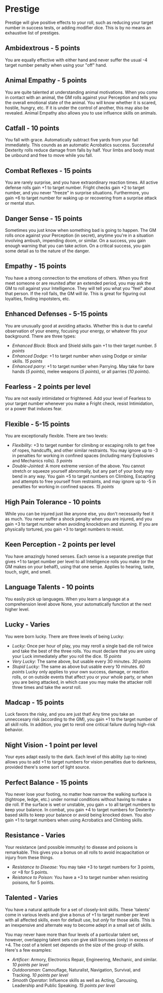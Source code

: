 Prestige
========
Prestige will give positive effects to your roll, such as reducing your target number in success tests, or adding modifier dice. This is by no means an exhaustive list of prestiges.

Ambidextrous - 5 points
-----------------------
You are equally effective with either hand and never suffer the usual -4 target number penalty when using your "off" hand.

Animal Empathy - 5 points
-------------------------
You are quite talented at understanding animal motivations. When you come in contact with an animal, the GM rolls against your Perception and tells you the overall emotional state of the animal. You will know whether it is scared, hostile, hungry, etc. If it is under the control of another, this may also be revealed. Animal Empathy also allows you to use influence skills on animals.

Catfall - 10 points
-------------------
You fall with grace. Automatically subtract five yards from your fall immediately. This counds as an automatic Acrobatics success. Successful Dexterity rolls reduce damage from falls by half. Your limbs and body must be unbound and free to move while you fall.

Combat Reflexes - 15 points
---------------------------
You are rarely surprise, and you have extraordinary reaction times. All active defense rolls gain +1 to target number. Fright checks gain +2 to target number, and you never "freeze" in surprise situations. Furthermore, you gain +6 to target number for waking up or recovering from a surprise attack or mental stun.

Danger Sense - 15 points
------------------------
Sometimes you just know when something bad is going to happen. The GM rolls once against your Perception (in secret), anytime you're in a situation involving ambush, impending doom, or similar. On a success, you gain enough warning that you can take action. On a critical success, you gain some detail as to the nature of the danger.

Empathy - 15 points
-------------------
You have a strong connection to the emotions of others. When you first meet someone or are reunited after an extended period, you may ask the GM to roll against your Intelligence. They will tell you what you "feel" about that person. If the roll fails, the GM will _lie_. This is great for figuring out loyalties, finding impotsters, etc.

Enhanced Defenses - 5-15 points
----------------------------------
You are unusually good at avoiding attacks. Whether this is due to careful observation of your enemy, focusing your energy, or whatever fits your background. There are three types:
* _Enhanced Block:_ Block and Shield skills gain +1 to their target number. _5 points_
* _Enhanced Dodge:_ +1 to target number when using Dodge or similar skills. _15 points_
* _Enhanced parry:_ +1 to target number when Parrying. May take for bare hands (_5 points_), melee weapons (_5 points_), or all parries (_10 points_).

Fearless - 2 points per level
-----------------------------
You are not easily intimidated or frightened. Add your level of Fearless to your target number whenever you make a Fright check, resist Intimidation, or a power that induces fear.

Flexible - 5-15 points
----------------------
You are exceptionally flexible. There are two levels:
* _Flexibility:_ +3 to target number for climibng or escaping rolls to get free of ropes, handcuffs, and other similar restraints. You may ignore up to -3 in penalties for working in confined spaces (including many Explosives and Mechanics rolls). _5 points_
* _Double-Jointed:_ A more extreme version of the above. You cannot stretch or squeeze yourself abnormally, but any part of your body may bend in any way. You gain +5 to target numbers on Climbing, Escapting and attempts to free yourself from restraints, and may ignore up to -5 in penalties for working in confined spaces. _15 points_

High Pain Tolerance - 10 points
-------------------------------
While you can be injured just like anyone else, you don't necessarily feel it as much. You never suffer a shock penalty when you are injured, and you gain +3 to target number when avoiding knockdown and stunning. If you are physically tortured, you gain +3 to target numbers to resist.

Keen Perception - 2 points per level
------------------------------------
You have amazingly honed senses. Each sense is a separate prestige that gives +1 to target number per level to all Intelligence rolls you make (or the GM makes on your behalf), using that one sense. Applies to hearing, taste, touch, sight, and smell.

Language Talents - 10 points
----------------------------
You easily pick up languages. When you learn a language at a comprehension level above None, your automatically function at the next higher level.

Lucky - Varies
--------------
You were born lucky. There are three levels of being Lucky:
* _Lucky:_ Once per hour of play, you may reroll a single bad die roll twice and take the best of the three rolls. You must declare that you are using your Luck immediately after you roll the dice. _15 points_
* _Very Lucky:_ The same above, but usable every 30 minutes. _30 points_
* _Stupid Lucky:_ The same as above but usable every 10 minutes. _60 points_
Lucky only applies to your own success, damage, or reaction rolls, or on outside events that affect you or your whole party, or when you are being attacked, in which case you may make the attacker rolll three times and take the _worst_ roll.

Madcap - 15 points
------------------
Luck favors the risky, and you are just that! Any time you take an unneccesary risk (according to the GM), you gain +1 to the target number of all skill rolls. In addition, you get to reroll one critical failure during high-risk behavior.

Night Vision - 1 point per level
--------------------------------
Your eyes adapt easily to the dark. Each level of this ability (up to nine) allows you to add +1 to target numbers for vision penalties due to darkness, provided there's some sort of light source.

Perfect Balance - 15 points
---------------------------
You never lose your footing, no matter how narrow the walking surface is (tightrope, ledge, etc.) under normal conditions without having to make a die roll. If the surface is wet or unstable, you gain + to all target numbers to keep your balance. In combat, you gain +4 to target numbers for Dexterity-based skills to keep your balance or avoid being knocked down. You also gain +1 to target numbers when using Acrobatics and Climbing skills.

Resistance - Varies
-------------------
Your resistance (and possible immunity) to disease and poisons is remarkable. This gives you a bonus on all rolls to avoid incapacitation or injury from these things.
* _Resistance to Disease:_ You may take +3 to target numbers for 3 points, or +8 for 5 points.
* _Reistance to Poison:_ You have a +3 to target number when resisting poisons, for 5 points.

Talented - Varies
-----------------
You have a natural aptitude for a set of closely-knit skills. These 'talents' come in various levels and give a bonus of +1 to target number per level with all affected skills, even for default use, but _only_ for those skills. This is an inexpensive and alternate way to become adept in a small set of skills.

You may never have more than four levels of a particular talent set, however, overlapping talent sets _can_ give skill bonuses (only) in excess of +4. The cost of a telent set depends on the size of the group of skills. Here's a few examples:
* _Artificer:_ Armory, Electronics Repair, Engineering, Mechanic, and similar. _10 points per level_
* _Outdoorsman:_ Camouflage, Naturalist, Navigation, Survival, and Tracking. _10 points per level_
* _Smooth Operator:_ Influence skills as well as Acting, Carousing, Leadership and Public Speaking. _15 points per level_

